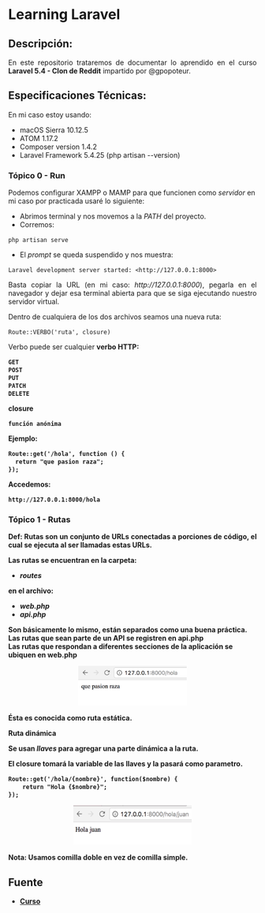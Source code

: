 Learning Laravel
===========

## Descripción:

<p align="justify">
	En este repositorio trataremos de documentar lo aprendido en el curso <b>Laravel 5.4 - Clon de Reddit</b> impartido por @gpopoteur.
</p>

## Especificaciones Técnicas:

En mi caso estoy usando:

* macOS Sierra 10.12.5
* ATOM 1.17.2
* Composer version 1.4.2
* Laravel Framework 5.4.25 (php artisan --version)

### Tópico 0 - Run

Podemos configurar XAMPP o MAMP para que funcionen como <i>servidor</i> en mi caso por practicada usaré lo siguiente:

* Abrimos terminal y nos movemos a la <i>PATH</i> del proyecto.
* Corremos:
```
php artisan serve
```
* El <i>prompt</i> se queda suspendido y nos muestra:
```
Laravel development server started: <http://127.0.0.1:8000>
```

<p align="justify">
Basta copiar la URL (en mi caso: <i>http://127.0.0.1:8000</i>), pegarla en el navegador y dejar esa terminal abierta para que se siga ejecutando nuestro servidor virtual.
</p>

<p align="justify">
Dentro de cualquiera de los dos archivos seamos una nueva ruta:
</p>

```
Route::VERBO('ruta', closure)
```

Verbo puede ser cualquier <b>verbo<b> HTTP:

```
GET
POST
PUT
PATCH
DELETE
```

closure 

```
función anónima
```

Ejemplo:

```
Route::get('/hola', function () {
  return "que pasion raza";
});
```

Accedemos:

```
http://127.0.0.1:8000/hola
```

### Tópico 1 - Rutas

<p align="justify">
	<b>Def:</b> Rutas son un conjunto de URLs conectadas a porciones de código, el cual se ejecuta al ser llamadas estas URLs.
</p>

Las **rutas** se encuentran en la carpeta:

* *routes*

en el archivo:

* *web.php*
* *api.php*

Son básicamente lo mismo, están separados como una buena práctica.<br>
Las rutas que sean parte de un API se registren en api.php <br>
Las rutas que respondan a diferentes secciones de la aplicación se ubiquen en web.php


<p align="center">
  <img src="https://github.com/ginppian/Learning-Laravel/blob/master/images/img1.png" width="220" height="80" />
</p>

Ésta es conocida como <b>ruta estática</b>.

<b>Ruta dinámica</b>

Se usan <i>llaves</i> para agregar una parte dinámica a la ruta.

El closure tomará la variable de las llaves y la pasará como parametro.

```
Route::get('/hola/{nombre}', function($nombre) {
	return "Hola {$nombre}";
});
```

<p align="center">
  <img src="https://github.com/ginppian/Learning-Laravel/blob/master/images/img2.png" width="240" height="80" />
</p>


Nota: Usamos comilla doble en vez de comilla simple.

## Fuente

* [Curso](https://www.youtube.com/watch?v=XrrbV5YO2PY)